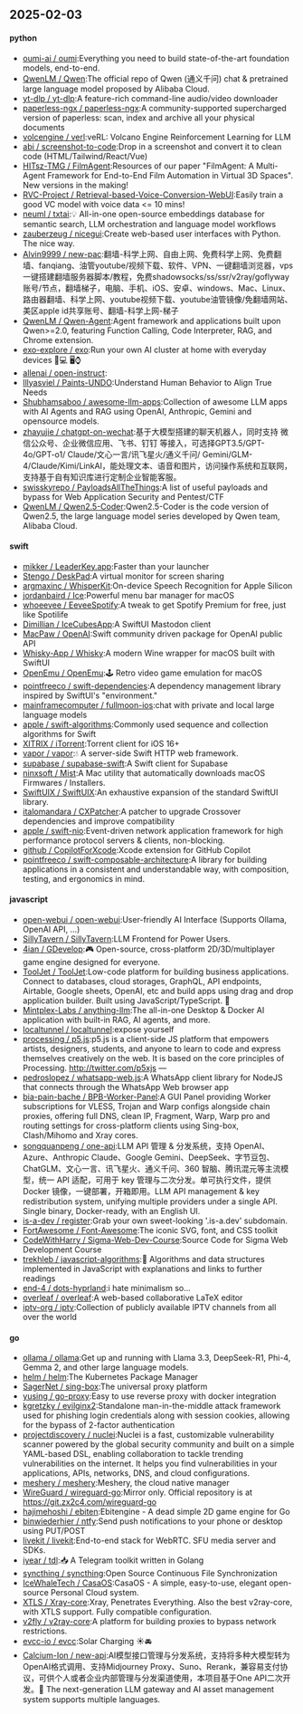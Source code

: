 ## 2025-02-03

#### python
* [oumi-ai / oumi](https://github.com/oumi-ai/oumi):Everything you need to build state-of-the-art foundation models, end-to-end.
* [QwenLM / Qwen](https://github.com/QwenLM/Qwen):The official repo of Qwen (通义千问) chat & pretrained large language model proposed by Alibaba Cloud.
* [yt-dlp / yt-dlp](https://github.com/yt-dlp/yt-dlp):A feature-rich command-line audio/video downloader
* [paperless-ngx / paperless-ngx](https://github.com/paperless-ngx/paperless-ngx):A community-supported supercharged version of paperless: scan, index and archive all your physical documents
* [volcengine / verl](https://github.com/volcengine/verl):veRL: Volcano Engine Reinforcement Learning for LLM
* [abi / screenshot-to-code](https://github.com/abi/screenshot-to-code):Drop in a screenshot and convert it to clean code (HTML/Tailwind/React/Vue)
* [HITsz-TMG / FilmAgent](https://github.com/HITsz-TMG/FilmAgent):Resources of our paper "FilmAgent: A Multi-Agent Framework for End-to-End Film Automation in Virtual 3D Spaces". New versions in the making!
* [RVC-Project / Retrieval-based-Voice-Conversion-WebUI](https://github.com/RVC-Project/Retrieval-based-Voice-Conversion-WebUI):Easily train a good VC model with voice data <= 10 mins!
* [neuml / txtai](https://github.com/neuml/txtai):💡 All-in-one open-source embeddings database for semantic search, LLM orchestration and language model workflows
* [zauberzeug / nicegui](https://github.com/zauberzeug/nicegui):Create web-based user interfaces with Python. The nice way.
* [Alvin9999 / new-pac](https://github.com/Alvin9999/new-pac):翻墙-科学上网、自由上网、免费科学上网、免费翻墙、fanqiang、油管youtube/视频下载、软件、VPN、一键翻墙浏览器，vps一键搭建翻墙服务器脚本/教程，免费shadowsocks/ss/ssr/v2ray/goflyway账号/节点，翻墙梯子，电脑、手机、iOS、安卓、windows、Mac、Linux、路由器翻墙、科学上网、youtube视频下载、youtube油管镜像/免翻墙网站、美区apple id共享账号、翻墙-科学上网-梯子
* [QwenLM / Qwen-Agent](https://github.com/QwenLM/Qwen-Agent):Agent framework and applications built upon Qwen>=2.0, featuring Function Calling, Code Interpreter, RAG, and Chrome extension.
* [exo-explore / exo](https://github.com/exo-explore/exo):Run your own AI cluster at home with everyday devices 📱💻 🖥️⌚
* [allenai / open-instruct](https://github.com/allenai/open-instruct):
* [lllyasviel / Paints-UNDO](https://github.com/lllyasviel/Paints-UNDO):Understand Human Behavior to Align True Needs
* [Shubhamsaboo / awesome-llm-apps](https://github.com/Shubhamsaboo/awesome-llm-apps):Collection of awesome LLM apps with AI Agents and RAG using OpenAI, Anthropic, Gemini and opensource models.
* [zhayujie / chatgpt-on-wechat](https://github.com/zhayujie/chatgpt-on-wechat):基于大模型搭建的聊天机器人，同时支持 微信公众号、企业微信应用、飞书、钉钉 等接入，可选择GPT3.5/GPT-4o/GPT-o1/ Claude/文心一言/讯飞星火/通义千问/ Gemini/GLM-4/Claude/Kimi/LinkAI，能处理文本、语音和图片，访问操作系统和互联网，支持基于自有知识库进行定制企业智能客服。
* [swisskyrepo / PayloadsAllTheThings](https://github.com/swisskyrepo/PayloadsAllTheThings):A list of useful payloads and bypass for Web Application Security and Pentest/CTF
* [QwenLM / Qwen2.5-Coder](https://github.com/QwenLM/Qwen2.5-Coder):Qwen2.5-Coder is the code version of Qwen2.5, the large language model series developed by Qwen team, Alibaba Cloud.

#### swift
* [mikker / LeaderKey.app](https://github.com/mikker/LeaderKey.app):Faster than your launcher
* [Stengo / DeskPad](https://github.com/Stengo/DeskPad):A virtual monitor for screen sharing
* [argmaxinc / WhisperKit](https://github.com/argmaxinc/WhisperKit):On-device Speech Recognition for Apple Silicon
* [jordanbaird / Ice](https://github.com/jordanbaird/Ice):Powerful menu bar manager for macOS
* [whoeevee / EeveeSpotify](https://github.com/whoeevee/EeveeSpotify):A tweak to get Spotify Premium for free, just like Spotilife
* [Dimillian / IceCubesApp](https://github.com/Dimillian/IceCubesApp):A SwiftUI Mastodon client
* [MacPaw / OpenAI](https://github.com/MacPaw/OpenAI):Swift community driven package for OpenAI public API
* [Whisky-App / Whisky](https://github.com/Whisky-App/Whisky):A modern Wine wrapper for macOS built with SwiftUI
* [OpenEmu / OpenEmu](https://github.com/OpenEmu/OpenEmu):🕹 Retro video game emulation for macOS
* [pointfreeco / swift-dependencies](https://github.com/pointfreeco/swift-dependencies):A dependency management library inspired by SwiftUI's "environment."
* [mainframecomputer / fullmoon-ios](https://github.com/mainframecomputer/fullmoon-ios):chat with private and local large language models
* [apple / swift-algorithms](https://github.com/apple/swift-algorithms):Commonly used sequence and collection algorithms for Swift
* [XITRIX / iTorrent](https://github.com/XITRIX/iTorrent):Torrent client for iOS 16+
* [vapor / vapor](https://github.com/vapor/vapor):💧 A server-side Swift HTTP web framework.
* [supabase / supabase-swift](https://github.com/supabase/supabase-swift):A Swift client for Supabase
* [ninxsoft / Mist](https://github.com/ninxsoft/Mist):A Mac utility that automatically downloads macOS Firmwares / Installers.
* [SwiftUIX / SwiftUIX](https://github.com/SwiftUIX/SwiftUIX):An exhaustive expansion of the standard SwiftUI library.
* [italomandara / CXPatcher](https://github.com/italomandara/CXPatcher):A patcher to upgrade Crossover dependencies and improve compatibility
* [apple / swift-nio](https://github.com/apple/swift-nio):Event-driven network application framework for high performance protocol servers & clients, non-blocking.
* [github / CopilotForXcode](https://github.com/github/CopilotForXcode):Xcode extension for GitHub Copilot
* [pointfreeco / swift-composable-architecture](https://github.com/pointfreeco/swift-composable-architecture):A library for building applications in a consistent and understandable way, with composition, testing, and ergonomics in mind.

#### javascript
* [open-webui / open-webui](https://github.com/open-webui/open-webui):User-friendly AI Interface (Supports Ollama, OpenAI API, ...)
* [SillyTavern / SillyTavern](https://github.com/SillyTavern/SillyTavern):LLM Frontend for Power Users.
* [4ian / GDevelop](https://github.com/4ian/GDevelop):🎮 Open-source, cross-platform 2D/3D/multiplayer game engine designed for everyone.
* [ToolJet / ToolJet](https://github.com/ToolJet/ToolJet):Low-code platform for building business applications. Connect to databases, cloud storages, GraphQL, API endpoints, Airtable, Google sheets, OpenAI, etc and build apps using drag and drop application builder. Built using JavaScript/TypeScript. 🚀
* [Mintplex-Labs / anything-llm](https://github.com/Mintplex-Labs/anything-llm):The all-in-one Desktop & Docker AI application with built-in RAG, AI agents, and more.
* [localtunnel / localtunnel](https://github.com/localtunnel/localtunnel):expose yourself
* [processing / p5.js](https://github.com/processing/p5.js):p5.js is a client-side JS platform that empowers artists, designers, students, and anyone to learn to code and express themselves creatively on the web. It is based on the core principles of Processing. http://twitter.com/p5xjs —
* [pedroslopez / whatsapp-web.js](https://github.com/pedroslopez/whatsapp-web.js):A WhatsApp client library for NodeJS that connects through the WhatsApp Web browser app
* [bia-pain-bache / BPB-Worker-Panel](https://github.com/bia-pain-bache/BPB-Worker-Panel):A GUI Panel providing Worker subscriptions for VLESS, Trojan and Warp configs alongside chain proxies, offering full DNS, clean IP, Fragment, Warp, Warp pro and routing settings for cross-platform clients using Sing-box, Clash/Mihomo and Xray cores.
* [songquanpeng / one-api](https://github.com/songquanpeng/one-api):LLM API 管理 & 分发系统，支持 OpenAI、Azure、Anthropic Claude、Google Gemini、DeepSeek、字节豆包、ChatGLM、文心一言、讯飞星火、通义千问、360 智脑、腾讯混元等主流模型，统一 API 适配，可用于 key 管理与二次分发。单可执行文件，提供 Docker 镜像，一键部署，开箱即用。LLM API management & key redistribution system, unifying multiple providers under a single API. Single binary, Docker-ready, with an English UI.
* [is-a-dev / register](https://github.com/is-a-dev/register):Grab your own sweet-looking '.is-a.dev' subdomain.
* [FortAwesome / Font-Awesome](https://github.com/FortAwesome/Font-Awesome):The iconic SVG, font, and CSS toolkit
* [CodeWithHarry / Sigma-Web-Dev-Course](https://github.com/CodeWithHarry/Sigma-Web-Dev-Course):Source Code for Sigma Web Development Course
* [trekhleb / javascript-algorithms](https://github.com/trekhleb/javascript-algorithms):📝 Algorithms and data structures implemented in JavaScript with explanations and links to further readings
* [end-4 / dots-hyprland](https://github.com/end-4/dots-hyprland):i hate minimalism so...
* [overleaf / overleaf](https://github.com/overleaf/overleaf):A web-based collaborative LaTeX editor
* [iptv-org / iptv](https://github.com/iptv-org/iptv):Collection of publicly available IPTV channels from all over the world

#### go
* [ollama / ollama](https://github.com/ollama/ollama):Get up and running with Llama 3.3, DeepSeek-R1, Phi-4, Gemma 2, and other large language models.
* [helm / helm](https://github.com/helm/helm):The Kubernetes Package Manager
* [SagerNet / sing-box](https://github.com/SagerNet/sing-box):The universal proxy platform
* [yusing / go-proxy](https://github.com/yusing/go-proxy):Easy to use reverse proxy with docker integration
* [kgretzky / evilginx2](https://github.com/kgretzky/evilginx2):Standalone man-in-the-middle attack framework used for phishing login credentials along with session cookies, allowing for the bypass of 2-factor authentication
* [projectdiscovery / nuclei](https://github.com/projectdiscovery/nuclei):Nuclei is a fast, customizable vulnerability scanner powered by the global security community and built on a simple YAML-based DSL, enabling collaboration to tackle trending vulnerabilities on the internet. It helps you find vulnerabilities in your applications, APIs, networks, DNS, and cloud configurations.
* [meshery / meshery](https://github.com/meshery/meshery):Meshery, the cloud native manager
* [WireGuard / wireguard-go](https://github.com/WireGuard/wireguard-go):Mirror only. Official repository is at https://git.zx2c4.com/wireguard-go
* [hajimehoshi / ebiten](https://github.com/hajimehoshi/ebiten):Ebitengine - A dead simple 2D game engine for Go
* [binwiederhier / ntfy](https://github.com/binwiederhier/ntfy):Send push notifications to your phone or desktop using PUT/POST
* [livekit / livekit](https://github.com/livekit/livekit):End-to-end stack for WebRTC. SFU media server and SDKs.
* [iyear / tdl](https://github.com/iyear/tdl):📥 A Telegram toolkit written in Golang
* [syncthing / syncthing](https://github.com/syncthing/syncthing):Open Source Continuous File Synchronization
* [IceWhaleTech / CasaOS](https://github.com/IceWhaleTech/CasaOS):CasaOS - A simple, easy-to-use, elegant open-source Personal Cloud system.
* [XTLS / Xray-core](https://github.com/XTLS/Xray-core):Xray, Penetrates Everything. Also the best v2ray-core, with XTLS support. Fully compatible configuration.
* [v2fly / v2ray-core](https://github.com/v2fly/v2ray-core):A platform for building proxies to bypass network restrictions.
* [evcc-io / evcc](https://github.com/evcc-io/evcc):Solar Charging ☀️🚘
* [Calcium-Ion / new-api](https://github.com/Calcium-Ion/new-api):AI模型接口管理与分发系统，支持将多种大模型转为OpenAI格式调用、支持Midjourney Proxy、Suno、Rerank，兼容易支付协议，可供个人或者企业内部管理与分发渠道使用，本项目基于One API二次开发。🍥 The next-generation LLM gateway and AI asset management system supports multiple languages.
